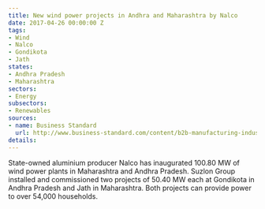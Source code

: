 ```yaml
---
title: New wind power projects in Andhra and Maharashtra by Nalco
date: 2017-04-26 00:00:00 Z
tags:
- Wind
- Nalco
- Gondikota
- Jath
states:
- Andhra Pradesh
- Maharashtra
sectors:
- Energy
subsectors:
- Renewables
sources:
- name: Business Standard
  url: http://www.business-standard.com/content/b2b-manufacturing-industry/nalco-inaugurates-100-80-mw-wind-plants-in-maharashtra-andhra-pradesh-117041800693_1.html
details: 
---
```


State-owned aluminium producer Nalco has inaugurated 100.80 MW of wind power plants in Maharashtra and Andhra Pradesh. Suzlon Group installed and commissioned two projects of 50.40 MW each at Gondikota in Andhra Pradesh and Jath in Maharashtra. Both projects can provide power to over 54,000 households.
